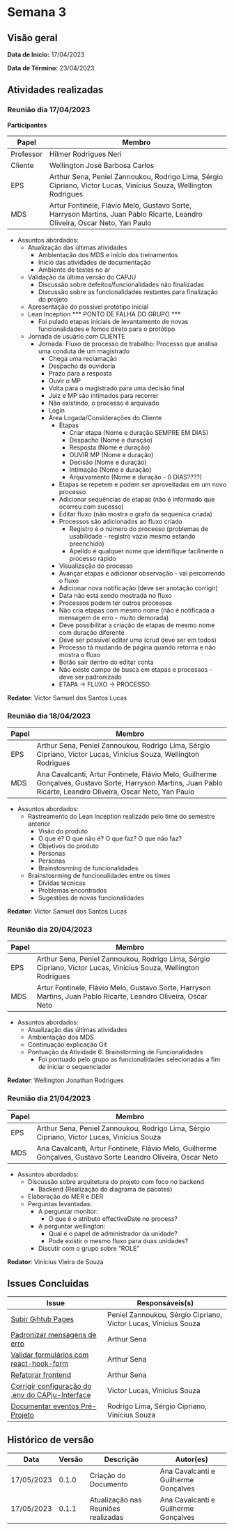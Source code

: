 # Semana 3
## Visão geral
**Data de Inicio:** 17/04/2023

**Data de Término:** 23/04/2023

## Atividades realizadas
### Reunião dia 17/04/2023
**Participantes**

| Papel | Membro |
| ----- | ------ |
| Professor | Hilmer Rodrigues Neri |
| Cliente | Wellington José Barbosa Carlos |
| EPS | Arthur Sena, Peniel Zannoukou, Rodrigo Lima, Sérgio Cipriano, Victor Lucas, Vinícius Souza, Wellington Rodrigues | 
| MDS |  Artur Fontinele, Flávio Melo, Gustavo Sorte, Harryson Martins, Juan Pablo Ricarte, Leandro Oliveira, Oscar Neto, Yan Paulo |

- Assuntos abordados:
    - Atualização das últimas atividades
        - Ambientação dos MDS e início dos treinamentos
        - Início das atividades de documentação
        - Ambiente de testes no ar
    - Validação da última versão do CAPJU
        - Discussão sobre defeitos/funcionalidades não finalizadas
        - Discussão sobre as funcionalidades restantes para finalização do projeto
    - Apresentação do possível protótipo inicial
    - Lean Inception *** PONTO DE FALHA DO GRUPO ***
        - Foi pulado etapas iniciais de levantamento de novas funcionalidades e fomos
direto para o protótipo
    - Jornada de usuário com CLIENTE
        - Jornada: Fluxo de processo de trabalho: Processo que analisa uma conduta
de um magistrado
            - Chega uma reclamação
            - Despacho da ouvidoria
            - Prazo para a resposta
            - Ouvir o MP
            - Volta para o magistrado para uma decisão final
            - Juiz e MP são intimados para recorrer
            - Não existindo, o processo é arquivado
            - Login
            - Área Logada/Considerações do Cliente
                - Etapas
                    - Criar etapa (Nome e duração SEMPRE EM DIAS)
                    - Despacho (Nome e duração)
                    - Resposta (Nome e duração)
                    - OUVIR MP (Nome e duração)
                    - Decisão (Nome e duração)
                    - Intimação (Nome e duração)
                    - Arquivamento (Nome e duração - 0 DIAS????)
                - Etapas se repetem e podem ser aproveitadas em um novo
processo
                - Adicionar sequências de etapas (não é informado que ocorreu com sucesso)
                - Editar fluxo (não mostra o grafo da sequenica criada)
                - Processos são adicionados ao fluxo criado
                    - Registro é o número do processo (problemas de usabilidade - registro vazio
mesmo estando preenchido)
                    - Apelido é qualquer nome que identifique
facilmente o processo rápido
                - Visualização do processo
                - Avançar etapas e adicionar observação - vai
percorrendo o fluxo
                - Adicionar nova notificação (deve ser anotação
corrigir)
                - Data não está sendo mostrada no fluxo
                - Processos podem ter outros processos
                - Não cria etapas com mesmo nome (não é
notificada a mensagem de erro - muito demorada)
                - Deve possibilitar a criação de etapas de
mesmo nome com duração diferente
                - Deve ser possível editar uma (crud deve ser em
todos)
                - Processo tá mudando de página quando retorna e
não mostra o fluxo
                - Botão sair dentro do editar conta
                - Não existe campo de busca em etapas e processos -
deve ser padronizado
                - ETAPA -> FLUXO -> PROCESSO

**Redator**: Victor Samuel dos Santos Lucas

### Reunião dia 18/04/2023
| Papel | Membro |
| ----- | ------ |
| EPS | Arthur Sena, Peniel Zannoukou, Rodrigo Lima, Sérgio Cipriano, Victor Lucas, Vinícius Souza, Wellington Rodrigues | 
| MDS |  Ana Cavalcanti, Artur Fontinele, Flávio Melo, Guilherme Gonçalves, Gustavo Sorte, Harryson Martins, Juan Pablo Ricarte, Leandro Oliveira, Oscar Neto, Yan Paulo |

- Assuntos abordados:
    - Rastreamento do Lean Inception realizado pelo time do semestre anterior
        - Visão do produto
        - O que é? O que não é? O que faz? O que não faz?
        - Objetivos do produto
        - Personas
        - Personas
        - Brainstosrming de funcionalidades
    - Brainstosrming de funcionalidades entre os times
        - Dívidas técnicas
        - Problemas encontrados
        - Sugestões de novas funcionalidades
        
**Redator**: Victor Samuel dos Santos Lucas

### Reunião dia 20/04/2023
| Papel | Membro |
| ----- | ------ |
| EPS | Arthur Sena, Peniel Zannoukou, Rodrigo Lima, Sérgio Cipriano, Victor Lucas, Vinícius Souza, Wellington Rodrigues | 
| MDS | Artur Fontinele, Flávio Melo, Gustavo Sorte, Harryson Martins, Juan Pablo Ricarte, Leandro Oliveira, Oscar Neto|

- Assuntos abordados:
    - Atualização das últimas atividades
    - Ambientação dos MDS 
    - Continuação explicação Git
    - Pontuação da Atividade 6: Brainstorming de Funcionalidades
        - Foi pontuado pelo grupo as funcionalidades selecionadas a fim de iniciar o
sequenciador
        
**Redator**: Wellington Jonathan Rodrigues

### Reunião dia 21/04/2023
| Papel | Membro |
| ----- | ------ |
| EPS | Arthur Sena, Peniel Zannoukou, Rodrigo Lima, Sérgio Cipriano, Victor Lucas, Vinícius Souza | 
| MDS | Ana Cavalcanti, Artur Fontinele, Flávio Melo, Guilherme Gonçalves, Gustavo Sorte Leandro Oliveira, Oscar Neto|

- Assuntos abordados:
    - Discussão sobre arquitetura do projeto com foco no backend
        - Backend (Realização do diagrama de pacotes)
    - Elaboração do MER e DER
    - Perguntas levantadas:
        - A perguntar monitor:
            - O que é o atributo effectiveDate no process?
        - A perguntar wellington:
            - Qual é o papel de administrador da unidade?
            - Pode existir o mesmo fluxo para duas unidades?
        - Discutir com o grupo sobre “ROLE”
        
**Redator**: Vinícius Vieira de Souza

## Issues Concluidas
| Issue | Responsáveis(s) |
| ----- | ---------------- |
|[Subir Gihtub Pages](https://github.com/fga-eps-mds/2023-1-CAPJu-Doc/issues/3)| Peniel Zannoukou, Sérgio Cipriano, Victor Lucas, Vinícius Souza |
|[Padronizar mensagens de erro](https://github.com/fga-eps-mds/2023-1-CAPJu-Doc/issues/8)| Arthur Sena |
|[Validar formulários com react-hook-form](https://github.com/fga-eps-mds/2023-1-CAPJu-Doc/issues/9)| Arthur Sena |
|[Refatorar frontend](https://github.com/fga-eps-mds/2023-1-CAPJu-Doc/issues/14)| Arthur Sena |
|[Corrigir configuração do .env do CAPju-Interface](https://github.com/fga-eps-mds/2023-1-CAPJu-Doc/issues/18)| Victor Lucas, Vinícius Souza |
|[Documentar eventos Pré-Projeto](https://github.com/fga-eps-mds/2023-1-CAPJu-Doc/issues/19)| Rodrigo Lima, Sérgio Cipriano, Vinícius Souza |

## Histórico de versão
| Data | Versão | Descrição | Autor(es) |
| ---- | ---- | ---- | ---- |
| 17/05/2023 | 0.1.0 | Criação do Documento | Ana Cavalcanti e Guilherme Gonçalves|
| 17/05/2023 | 0.1.1 | Atualização nas Reuniões realizadas | Ana Cavalcanti e Guilherme Gonçalves |
